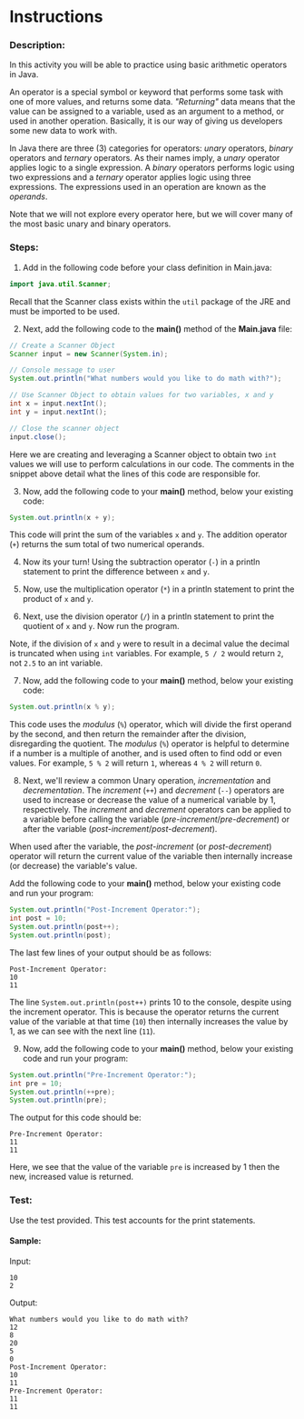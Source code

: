 # Instructions  
### Description:
In this activity you will be able to practice using basic arithmetic operators in Java. 

An operator is a special symbol or keyword that performs some task with one of more values, and returns some data. *"Returning"* data means that the value can be assigned to a variable, used as an argument to a method, or used in another operation. Basically, it is our way of giving us developers some new data to work with.

In Java there are three (3) categories for operators: *unary* operators, *binary* operators and *ternary* operators. As their names imply, a *unary* operator applies logic to a single expression. A *binary* operators performs logic using two expressions and a *ternary* operator applies logic using three expressions. The expressions used in an operation are known as the *operands*. 

Note that we will not explore every operator here, but we will cover many of the most basic unary and binary operators.


### Steps:
1. Add in the following code before your class definition in Main.java:
```Java
import java.util.Scanner;
```
Recall that the Scanner class exists within the `util` package of the JRE and must be imported to be used.
  
2. Next, add the following code to the **main()** method of the **Main.java** file:
```Java
// Create a Scanner Object
Scanner input = new Scanner(System.in);

// Console message to user
System.out.println("What numbers would you like to do math with?");

// Use Scanner Object to obtain values for two variables, x and y
int x = input.nextInt();
int y = input.nextInt();

// Close the scanner object
input.close();
```
Here we are creating and leveraging a Scanner object to obtain two `int` values we will use to perform calculations in our code. The comments in the snippet above detail what the lines of this code are responsible for.

3. Now, add the following code to your **main()** method, below your existing code:
```Java
System.out.println(x + y);
```
This code will print the sum of the variables `x` and `y`. The addition operator (`+`) returns the sum total of two numerical operands.

4. Now its your turn! Using the subtraction operator (`-`) in a println statement to print the difference between `x` and `y`.

5. Now, use the multiplication operator (`*`) in a println statement to print the product of `x` and `y`.

6. Next, use the division operator (`/`) in a println statement to print the quotient of `x` and `y`. Now run the program.

Note, if the division of `x` and `y` were to result in a decimal value the decimal is truncated when using `int` variables. For example, `5 / 2` would return `2`, not `2.5` to an int variable.

7. Now, add the following code to your **main()** method, below your existing code:
```Java
System.out.println(x % y);
```
This code uses the *modulus* (`%`) operator, which will divide the first operand by the second, and then return the remainder after the division, disregarding the quotient. The *modulus* (`%`) operator is helpful to determine if a number is a multiple of another, and is used often to find odd or even values. For example, `5 % 2` will return `1`, whereas `4 % 2` will return `0`.

8. Next, we'll review a common Unary operation, *incrementation* and *decrementation*. The *increment* (`++`) and *decrement* (`--`) operators are used to increase or decrease the value of a numerical variable by 1, respectively. The *increment* and *decrement* operators can be applied to a variable before calling the variable (*pre-increment*/*pre-decrement*) or after the variable (*post-increment*/*post-decrement*).

When used after the variable, the *post-increment* (or *post-decrement*) operator will return the current value of the variable then internally increase (or decrease) the variable's value.

Add the following code to your **main()** method, below your existing code and run your program:
```Java
System.out.println("Post-Increment Operator:");
int post = 10;
System.out.println(post++);
System.out.println(post);
```
The last few lines of your output should be as follows:
```
Post-Increment Operator:
10
11
```
The line `System.out.println(post++)` prints 10 to the console, despite using the increment operator. This is because the operator returns the current value of the variable at that time (`10`) then internally increases the value by 1, as we can see with the next line (`11`).

9. Now, add the following code to your **main()** method, below your existing code and run your program:
```Java
System.out.println("Pre-Increment Operator:");
int pre = 10;
System.out.println(++pre);
System.out.println(pre);
```
The output for this code should be:
```
Pre-Increment Operator:
11
11
```
Here, we see that the value of the variable `pre` is increased by 1 then the new, increased value is returned.

### Test:
Use the test provided. This test accounts for the print statements.

#### Sample:
Input:
```
10
2
```
Output:
```
What numbers would you like to do math with?
12
8
20
5
0
Post-Increment Operator:
10
11
Pre-Increment Operator:
11
11
```